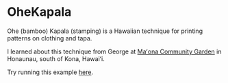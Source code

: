 # OheKapala

Ohe (bamboo) Kapala (stamping) is a Hawaiian technique for printing patterns on clothing and tapa.

I learned about this technique from George at [Maʻona Community Garden](https://www.instagram.com/maonacommunity/) in Honaunau, south of Kona, Hawaiʻi.

Try running this example [here](https://kylemcdonald.github.io/OheKapala/).